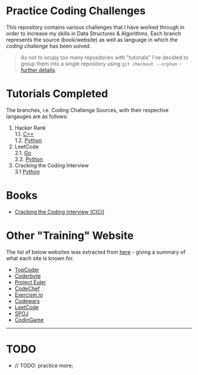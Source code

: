 # Practice Coding Challenges

This repository contains various challenges that I have worked through in order to increase my skills in Data Structures & Algorithms. 
Each branch represents the source (book/website) as well as language in which the _coding challenge_ has been solved. 

> As not to ocupy too many repositories with "tutorials" I've decided to group them into a single repository using `git checkout --orphan` - [further details](https://gist.github.com/BenWolfaardt/50905fa3e10d73b3622a3148afffed09).

# Tutorials Completed

The branches, i.e. Coding Challenge Sources, with their respective langauges are as follows:  

1. Hacker Rank  
  1.1. [C++](https://github.com/BenWolfaardt/Coding_Challenge_Websites/tree/01-Hacker_Rank-C+%2B)  
  1.2. [Python](https://github.com/BenWolfaardt/Practice_Coding_Challenges/tree/01-Hacker_Rank-Python)  
2. LeetCode  
  2.1. [Go](https://github.com/BenWolfaardt/Coding_Challenge_Websites/tree/02-LeetCode-Go)  
  2.2. [Python](https://github.com/BenWolfaardt/Coding_Challenge_Websites/tree/02-LeetCode-Python)  
3. Cracking the Coding Interview  
  3.1 [Python](https://github.com/BenWolfaardt/Practice_Coding_Challenges/tree/03-CtCi-Python)  
<!--4. [TestDome - Python](https://www.testdome.com/)
5. []()
6. []()
7. []()
8. []()
9. []()
10. []() -->

# Books

* [Cracking the Coding interview (CtCi)](https://www.crackingthecodinginterview.com/)

# Other "Training" Website

The list of below websites was extracted from [here](https://www.freecodecamp.org/news/the-10-most-popular-coding-challenge-websites-of-2016-fb8a5672d22f/) - giving a summary of what each site is known for.

* [TopCoder](https://www.topcoder.com/challenges/?pageIndex=1)
* [Coderbyte](https://www.coderbyte.com/)
* [Project Euler](https://projecteuler.net/)
* [CodeChef](https://www.codechef.com/)
* [Exercism.io](https://exercism.io/)
* [Codewars](https://www.codewars.com/)
* [LeetCode](https://leetcode.com/)
* [SPOJ](http://www.spoj.com/)
* [CodinGame](https://www.codingame.com/)

---

# TODO

* // TODO: practice more;  

